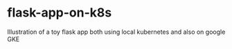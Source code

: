 # flask-app-on-k8s
Illustration of a toy flask app both using local kubernetes and also on google GKE


